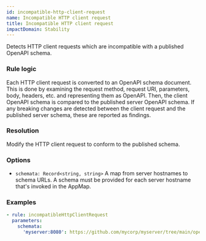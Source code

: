 ```yaml
---
id: incompatible-http-client-request
name: Incompatible HTTP client request
title: Incompatible HTTP client request
impactDomain: Stability
---
```


Detects HTTP client requests which are incompatible with a published OpenAPI schema.

### Rule logic

Each HTTP client request is converted to an OpenAPI schema document. This is done by examining the
request method, request URI, parameters, body, headers, etc. and representing them as OpenAPI. Then,
the client OpenAPI schema is compared to the published server OpenAPI schema. If any breaking
changes are detected between the client request and the published server schema, these are reported
as findings.

### Resolution

Modify the HTTP client request to conform to the published schema.

### Options

- `schemata: Record<string, string>` A map from server hostnames to schema URLs. A schema must be
  provided for each server hostname that's invoked in the AppMap.

### Examples

```yaml
- rule: incompatibleHttpClientRequest
  parameters:
    schemata:
      'myserver:8080': https://github.com/mycorp/myserver/tree/main/openapi.yaml
```
